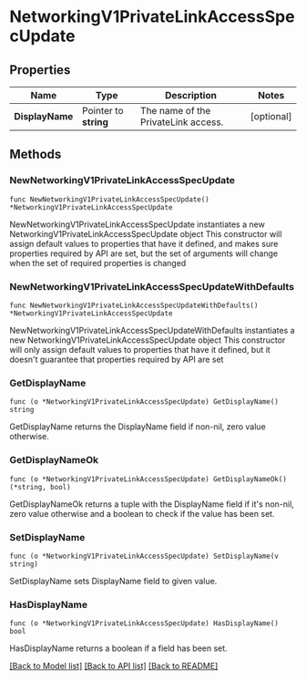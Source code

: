 # NetworkingV1PrivateLinkAccessSpecUpdate

## Properties

Name | Type | Description | Notes
------------ | ------------- | ------------- | -------------
**DisplayName** | Pointer to **string** | The name of the PrivateLink access. | [optional] 

## Methods

### NewNetworkingV1PrivateLinkAccessSpecUpdate

`func NewNetworkingV1PrivateLinkAccessSpecUpdate() *NetworkingV1PrivateLinkAccessSpecUpdate`

NewNetworkingV1PrivateLinkAccessSpecUpdate instantiates a new NetworkingV1PrivateLinkAccessSpecUpdate object
This constructor will assign default values to properties that have it defined,
and makes sure properties required by API are set, but the set of arguments
will change when the set of required properties is changed

### NewNetworkingV1PrivateLinkAccessSpecUpdateWithDefaults

`func NewNetworkingV1PrivateLinkAccessSpecUpdateWithDefaults() *NetworkingV1PrivateLinkAccessSpecUpdate`

NewNetworkingV1PrivateLinkAccessSpecUpdateWithDefaults instantiates a new NetworkingV1PrivateLinkAccessSpecUpdate object
This constructor will only assign default values to properties that have it defined,
but it doesn't guarantee that properties required by API are set

### GetDisplayName

`func (o *NetworkingV1PrivateLinkAccessSpecUpdate) GetDisplayName() string`

GetDisplayName returns the DisplayName field if non-nil, zero value otherwise.

### GetDisplayNameOk

`func (o *NetworkingV1PrivateLinkAccessSpecUpdate) GetDisplayNameOk() (*string, bool)`

GetDisplayNameOk returns a tuple with the DisplayName field if it's non-nil, zero value otherwise
and a boolean to check if the value has been set.

### SetDisplayName

`func (o *NetworkingV1PrivateLinkAccessSpecUpdate) SetDisplayName(v string)`

SetDisplayName sets DisplayName field to given value.

### HasDisplayName

`func (o *NetworkingV1PrivateLinkAccessSpecUpdate) HasDisplayName() bool`

HasDisplayName returns a boolean if a field has been set.


[[Back to Model list]](../README.md#documentation-for-models) [[Back to API list]](../README.md#documentation-for-api-endpoints) [[Back to README]](../README.md)



